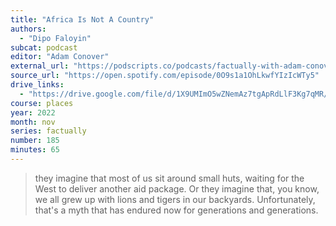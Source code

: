 ```yaml
---
title: "Africa Is Not A Country"
authors:
  - "Dipo Faloyin"
subcat: podcast
editor: "Adam Conover"
external_url: "https://podscripts.co/podcasts/factually-with-adam-conover/africa-is-not-a-country-with-dipo-faloyin"
source_url: "https://open.spotify.com/episode/0O9s1a1OhLkwfYIzIcWTy5"
drive_links:
  - "https://drive.google.com/file/d/1X9UMImO5wZNemAz7tgApRdLlF3Kg7qMR/view?usp=drivesdk"
course: places
year: 2022
month: nov
series: factually
number: 185
minutes: 65
---
```


> they imagine that most of us sit around small huts, waiting for the West to deliver another aid package.
Or they imagine that, you know, we all grew up with lions and tigers in our backyards.
Unfortunately, that's a myth that has endured now for generations and generations.
